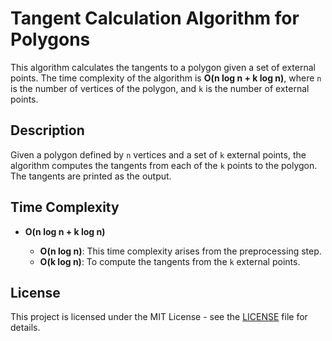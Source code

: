 # Tangent Calculation Algorithm for Polygons

This algorithm calculates the tangents to a polygon given a set of external points. The time complexity of the algorithm is **O(n log n + k log n)**, where `n` is the number of vertices of the polygon, and `k` is the number of external points.

## Description

Given a polygon defined by `n` vertices and a set of `k` external points, the algorithm computes the tangents from each of the `k` points to the polygon. The tangents are printed as the output.

## Time Complexity

- **O(n log n + k log n)**

  - **O(n log n)**: This time complexity arises from the preprocessing step.
  - **O(k log n)**: To compute the tangents from the `k` external points.

## License

This project is licensed under the MIT License - see the [LICENSE](LICENSE) file for details.
